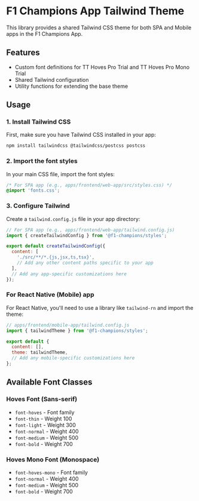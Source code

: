 # F1 Champions App Tailwind Theme

This library provides a shared Tailwind CSS theme for both SPA and Mobile apps in the F1 Champions App.

## Features

- Custom font definitions for TT Hoves Pro Trial and TT Hoves Pro Mono Trial
- Shared Tailwind configuration
- Utility functions for extending the base theme

## Usage

### 1. Install Tailwind CSS

First, make sure you have Tailwind CSS installed in your app:

```bash
npm install tailwindcss @tailwindcss/postcss postcss
```

### 2. Import the font styles

In your main CSS file, import the font styles:

```css
/* For SPA app (e.g., apps/frontend/web-app/src/styles.css) */
@import 'fonts.css';
```

### 3. Configure Tailwind

Create a `tailwind.config.js` file in your app directory:

```javascript
// For SPA app (e.g., apps/frontend/web-app/tailwind.config.js)
import { createTailwindConfig } from '@f1-champions/styles';

export default createTailwindConfig({
  content: [
    './src/**/*.{js,jsx,ts,tsx}',
    // Add any other content paths specific to your app
  ],
  // Add any app-specific customizations here
});
```

### For React Native (Mobile) app

For React Native, you'll need to use a library like `tailwind-rn` and import the theme:

```javascript
// apps/frontend/mobile-app/tailwind.config.js
import { tailwindTheme } from '@f1-champions/styles';

export default {
  content: [],
  theme: tailwindTheme,
  // Add any mobile-specific customizations here
};
```

## Available Font Classes

### Hoves Font (Sans-serif)

- `font-hoves` - Font family
- `font-thin` - Weight 100
- `font-light` - Weight 300
- `font-normal` - Weight 400
- `font-medium` - Weight 500
- `font-bold` - Weight 700

### Hoves Mono Font (Monospace)

- `font-hoves-mono` - Font family
- `font-normal` - Weight 400
- `font-medium` - Weight 500
- `font-bold` - Weight 700
